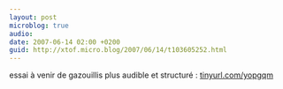 ```yaml
---
layout: post
microblog: true
audio: 
date: 2007-06-14 02:00 +0200
guid: http://xtof.micro.blog/2007/06/14/t103605252.html
---
```

essai à venir de gazouillis plus audible et structuré : [tinyurl.com/yopgqm](http://tinyurl.com/yopgqm)

